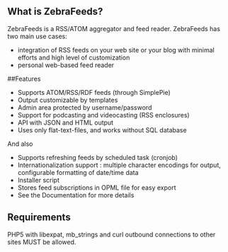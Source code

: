 ## What is ZebraFeeds?

ZebraFeeds is a RSS/ATOM aggregator and feed reader.
ZebraFeeds has two main use cases:

- integration of RSS feeds on your web site or your blog with minimal efforts and high level of customization
- personal web-based feed reader


##Features

- Supports ATOM/RSS/RDF feeds (through SimplePie)
- Output customizable by templates
- Admin area protected by username/password
- Support for podcasting and videocasting (RSS enclosures)
- API with JSON and HTML output
- Uses only flat-text-files, and works without SQL database

And also

- Supports refreshing feeds by scheduled task (cronjob)
- Internationalization support : multiple character encodings for output, configurable formatting of date/time data
- Installer script
- Stores feed subscriptions in OPML file for easy export
- See the Documentation for more details

## Requirements

PHP5 with libexpat, mb_strings and curl outbound connections to other sites MUST be allowed.
